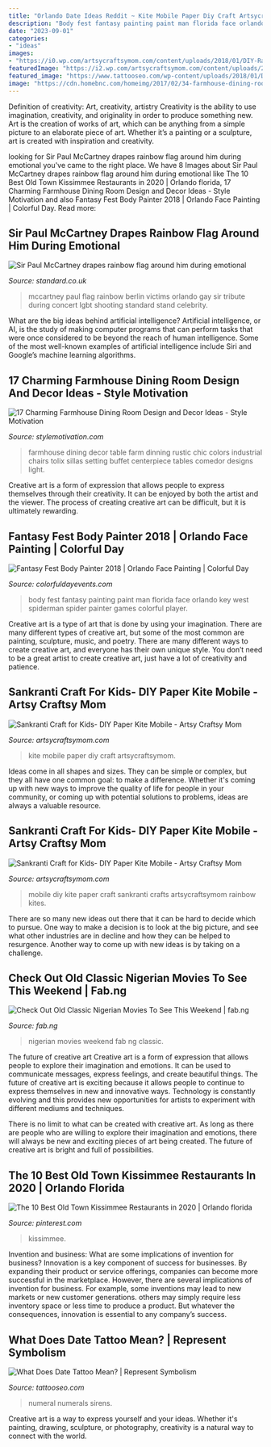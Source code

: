 ```yaml
---
title: "Orlando Date Ideas Reddit ~ Kite Mobile Paper Diy Craft Artsycraftsymom"
description: "Body fest fantasy painting paint man florida face orlando key west spiderman spider painter games colorful player"
date: "2023-09-01"
categories:
- "ideas"
images:
- "https://i0.wp.com/artsycraftsymom.com/content/uploads/2018/01/DIY-Rainbow-Paper-Kite-Mobile-3881-4.jpg?fit=700%2C1000&amp;ssl=1"
featuredImage: "https://i2.wp.com/artsycraftsymom.com/content/uploads/2018/01/DIY-Rainbow-Paper-Kite-Mobile-Collages10.jpg?fit=1000%2C583&amp;ssl=1"
featured_image: "https://www.tattooseo.com/wp-content/uploads/2018/01/Date-Tattoos-32.jpg"
image: "https://cdn.homebnc.com/homeimg/2017/02/34-farmhouse-dining-room-design-decor-ideas-homebnc.jpg"
---
```



Definition of creativity: Art, creativity, artistry
Creativity is the ability to use imagination, creativity, and originality in order to produce something new. Art is the creation of works of art, which can be anything from a simple picture to an elaborate piece of art. Whether it’s a painting or a sculpture, art is created with inspiration and creativity.

	

		
looking for Sir Paul McCartney drapes rainbow flag around him during emotional you've came to the right place. We have 8 Images about Sir Paul McCartney drapes rainbow flag around him during emotional like The 10 Best Old Town Kissimmee Restaurants in 2020 | Orlando florida, 17 Charming Farmhouse Dining Room Design and Decor Ideas - Style Motivation and also Fantasy Fest Body Painter 2018 | Orlando Face Painting | Colorful Day. Read more:
		
    
## Sir Paul McCartney Drapes Rainbow Flag Around Him During Emotional

<img loading=lazy src="https://www.standard.co.uk/s3fs-public/thumbnails/image/2016/06/15/08/paultribute.jpg" onerror="this.onerror=null;this.src='https://tse3.mm.bing.net/th?id=OIP.Eiyu87DRYjn7IBzQKQLCugHaE8&amp;pid=15.1';" alt="Sir Paul McCartney drapes rainbow flag around him during emotional">

_Source: standard.co.uk_

>mccartney paul flag rainbow berlin victims orlando gay sir tribute during concert lgbt shooting standard stand celebrity. 

	

What are the big ideas behind artificial intelligence?
Artificial intelligence, or AI, is the study of making computer programs that can perform tasks that were once considered to be beyond the reach of human intelligence. Some of the most well-known examples of artificial intelligence include Siri and Google’s machine learning algorithms.

    
## 17 Charming Farmhouse Dining Room Design And Decor Ideas - Style Motivation

<img loading=lazy src="https://cdn.homebnc.com/homeimg/2017/02/34-farmhouse-dining-room-design-decor-ideas-homebnc.jpg" onerror="this.onerror=null;this.src='https://tse1.mm.bing.net/th?id=OIP.JRLmOrHtQrwm2KHNtKTU_wHaKi&amp;pid=15.1';" alt="17 Charming Farmhouse Dining Room Design and Decor Ideas - Style Motivation">

_Source: stylemotivation.com_

>farmhouse dining decor table farm dinning rustic chic colors industrial chairs tolix sillas setting buffet centerpiece tables comedor designs light. 

	

Creative art is a form of expression that allows people to express themselves through their creativity. It can be enjoyed by both the artist and the viewer. The process of creating creative art can be difficult, but it is ultimately rewarding.

    
## Fantasy Fest Body Painter 2018 | Orlando Face Painting | Colorful Day

<img loading=lazy src="https://colorfuldayevents.com/wp-content/florida-face-painter/fantasy-fest/spider-man-body-paint-fantasy-fest.jpg" onerror="this.onerror=null;this.src='https://tse3.mm.bing.net/th?id=OIP.gVOU_NkjpWhgXrS6jSY6wwAAAA&amp;pid=15.1';" alt="Fantasy Fest Body Painter 2018 | Orlando Face Painting | Colorful Day">

_Source: colorfuldayevents.com_

>body fest fantasy painting paint man florida face orlando key west spiderman spider painter games colorful player. 

	

Creative art is a type of art that is done by using your imagination. There are many different types of creative art, but some of the most common are painting, sculpture, music, and poetry. There are many different ways to create creative art, and everyone has their own unique style. You don’t need to be a great artist to create creative art, just have a lot of creativity and patience.

    
## Sankranti Craft For Kids- DIY Paper Kite Mobile - Artsy Craftsy Mom

<img loading=lazy src="https://i2.wp.com/artsycraftsymom.com/content/uploads/2018/01/DIY-Rainbow-Paper-Kite-Mobile-Collages10.jpg?fit=1000%2C583&amp;ssl=1" onerror="this.onerror=null;this.src='https://tse2.mm.bing.net/th?id=OIP.pFXIkOmrvKsdZy-mC2rgrgHaEU&amp;pid=15.1';" alt="Sankranti Craft for Kids- DIY Paper Kite Mobile - Artsy Craftsy Mom">

_Source: artsycraftsymom.com_

>kite mobile paper diy craft artsycraftsymom. 

	

Ideas come in all shapes and sizes. They can be simple or complex, but they all have one common goal: to make a difference. Whether it's coming up with new ways to improve the quality of life for people in your community, or coming up with potential solutions to problems, ideas are always a valuable resource.

    
## Sankranti Craft For Kids- DIY Paper Kite Mobile - Artsy Craftsy Mom

<img loading=lazy src="https://i0.wp.com/artsycraftsymom.com/content/uploads/2018/01/DIY-Rainbow-Paper-Kite-Mobile-3881-4.jpg?fit=700%2C1000&amp;ssl=1" onerror="this.onerror=null;this.src='https://tse4.mm.bing.net/th?id=OIP.XOnzWZheAcH6VW59sHzugQHaKl&amp;pid=15.1';" alt="Sankranti Craft for Kids- DIY Paper Kite Mobile - Artsy Craftsy Mom">

_Source: artsycraftsymom.com_

>mobile diy kite paper craft sankranti crafts artsycraftsymom rainbow kites. 

	

There are so many new ideas out there that it can be hard to decide which to pursue. One way to make a decision is to look at the big picture, and see what other industries are in decline and how they can be helped to resurgence. Another way to come up with new ideas is by taking on a challenge.

    
## Check Out Old Classic Nigerian Movies To See This Weekend | Fab.ng

<img loading=lazy src="http://www.fab.ng/wp-content/uploads/2019/05/maxresdefault-5.jpg" onerror="this.onerror=null;this.src='https://tse2.mm.bing.net/th?id=OIP.fYBkv0YzOMYSe-YOWtdEkAHaEK&amp;pid=15.1';" alt="Check Out Old Classic Nigerian Movies To See This Weekend | fab.ng">

_Source: fab.ng_

>nigerian movies weekend fab ng classic. 

	

The future of creative art
Creative art is a form of expression that allows people to explore their imagination and emotions. It can be used to communicate messages, express feelings, and create beautiful things.
The future of creative art is exciting because it allows people to continue to express themselves in new and innovative ways. Technology is constantly evolving and this provides new opportunities for artists to experiment with different mediums and techniques.

There is no limit to what can be created with creative art. As long as there are people who are willing to explore their imagination and emotions, there will always be new and exciting pieces of art being created. The future of creative art is bright and full of possibilities.

    
## The 10 Best Old Town Kissimmee Restaurants In 2020 | Orlando Florida

<img loading=lazy src="https://i.pinimg.com/736x/d1/08/7e/d1087e46ac71d2d7856891e839ab04c9.jpg" onerror="this.onerror=null;this.src='https://tse2.mm.bing.net/th?id=OIP.7AWUy5N5NxNu16mxpv5TFwHaLH&amp;pid=15.1';" alt="The 10 Best Old Town Kissimmee Restaurants in 2020 | Orlando florida">

_Source: pinterest.com_

>kissimmee. 

	

Invention and business: What are some implications of invention for business?
Innovation is a key component of success for businesses. By expanding their product or service offerings, companies can become more successful in the marketplace. However, there are several implications of invention for business. For example, some inventions may lead to new markets or new customer generations. others may simply require less inventory space or less time to produce a product. But whatever the consequences, innovation is essential to any company’s success.

    
## What Does Date Tattoo Mean? | Represent Symbolism

<img loading=lazy src="https://www.tattooseo.com/wp-content/uploads/2018/01/Date-Tattoos-32.jpg" onerror="this.onerror=null;this.src='https://tse4.mm.bing.net/th?id=OIP.PSUrK-vJ6CMVBqTpoEn9CAAAAA&amp;pid=15.1';" alt="What Does Date Tattoo Mean? | Represent Symbolism">

_Source: tattooseo.com_

>numeral numerals sirens. 

	

Creative art is a way to express yourself and your ideas. Whether it's painting, drawing, sculpture, or photography, creativity is a natural way to connect with the world.

